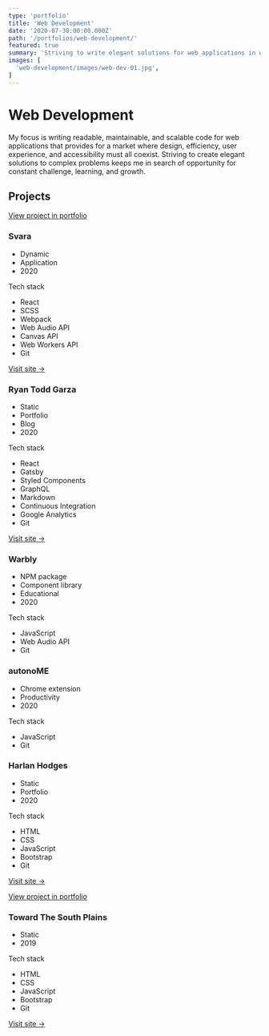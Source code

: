 ```yaml
---
type: 'portfolio'
title: 'Web Development'
date: '2020-07-30:00:00.000Z'
path: '/portfolios/web-development/'
featured: true
summary: 'Striving to write elegant solutions for web applications in which design, performance, user experience, and accessibility all coexist.'
images: [
  'web-development/images/web-dev-01.jpg',
]
---
```


# Web Development

My focus is writing readable, maintainable, and scalable code for web applications that provides for a market where design, efficiency, user experience, and accessibility must all coexist. Striving to create elegant solutions to complex problems keeps me in search of opportunity for constant challenge, learning, and growth.

## Projects

<!-- Svara -->
<article class="tech-card">

[View project in portfolio](/portfolios/svara/)

### Svara

- Dynamic
- Application
- 2020

Tech stack

- React
- SCSS
- Webpack
- Web Audio API
- Canvas API
- Web Workers API
- Git

<a href="https://svara.dev" target="_blank" rel="noreferrer noopener">Visit site →</a>

</article>

<!-- Ryan Todd Garza -->
<article class="tech-card">

### Ryan Todd Garza

- Static
- Portfolio
- Blog
- 2020

Tech stack

- React
- Gatsby
- Styled Components
- GraphQL
- Markdown
- Continuous Integration
- Google Analytics
- Git

<a href="https://ryantoddgarza.com" target="_blank" rel="noreferrer noopener">Visit site →</a>

</article>

<!-- Warbly -->
<article class="tech-card">

### Warbly

- NPM package
- Component library
- Educational
- 2020

Tech stack

- JavaScript
- Web Audio API
- Git

</article>

<!-- autonoME -->
<article class="tech-card">

### autonoME

- Chrome extension
- Productivity
- 2020

Tech stack

- JavaScript
- Git

</article>

<!-- Harlan Hodges -->
<article class="tech-card">

### Harlan Hodges

- Static
- Portfolio
- 2020

Tech stack

- HTML
- CSS
- JavaScript
- Bootstrap
- Git

<a href="https://harlanhodges.com" target="_blank" rel="noreferrer noopener">Visit site →</a>

</article>

<!-- Toward The South Plains -->
<article class="tech-card">

[View project in portfolio](/portfolios/toward-the-south-plains/)

### Toward The South Plains

- Static
- 2019

Tech stack

- HTML
- CSS
- JavaScript
- Bootstrap
- Git

<a href="http://towardthesouthplains.com" target="_blank" rel="noreferrer noopener">Visit site →</a>

</article>
